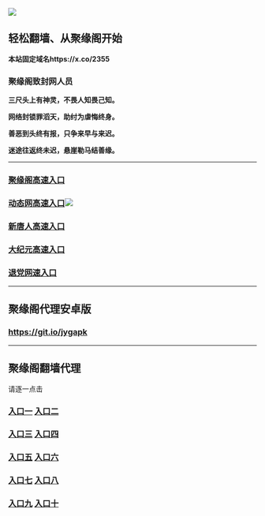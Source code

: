 
![](https://raw.githubusercontent.com/hao369/a/master/j.jpg)



## 轻松翻墙、从聚缘阁开始

**本站固定域名https://x.co/2355**

### 聚缘阁致封网人员

**三尺头上有神灵，不畏人知畏己知。**

**网络封锁罪滔天，助纣为虐悔终身。**

**善恶到头终有报，只争来早与来迟。**

**迷途往返终未迟，悬崖勒马结善缘。**





***

### [聚缘阁高速入口](https://zspbfkadrk.execute-api.eu-west-1.amazonaws.com/254879633254)

### [动态网高速入口](https://zs1qll7u9h.execute-api.eu-west-1.amazonaws.com/6547778799654/?id=2)![](https://raw.githubusercontent.com/hao369/a/master/jygdl.gif)

### [新唐人高速入口](https://zs1qll7u9h.execute-api.eu-west-1.amazonaws.com/6547778799654/?id=5)

### [大纪元高速入口](https://zs1qll7u9h.execute-api.eu-west-1.amazonaws.com/6547778799654/?id=7)

### [退党网速入口](https://zs1qll7u9h.execute-api.eu-west-1.amazonaws.com/6547778799654/?id=8)









***


##  聚缘阁代理安卓版

### https://git.io/jygapk


***


## 聚缘阁翻墙代理 

请逐一点击

### **[入口一](https://wcia2zdk4f.execute-api.eu-central-1.amazonaws.com/3425623d)** **[入口二](https://fahjt9uzgk.execute-api.ap-northeast-2.amazonaws.com/5847mju)**


### **[入口三](https://s3-ap-southeast-1.amazonaws.com/jyg4/jyg.html)**  **[入口四](https://s3-ap-northeast-1.amazonaws.com/jyg9/jyg.html)**

### **[入口五](https://s3.ap-south-1.amazonaws.com/jyg5/jyg.html)**  **[入口六](https://s3-us-west-2.amazonaws.com/jyg7/jyg.html)**


###  **[入口七](https://s3-us-west-1.amazonaws.com/jyg6/jyg.html)**  **[入口八](https://s3-eu-west-1.amazonaws.com/jyg8/jyg.html)**


###  **[入口九](https://s3.eu-central-1.amazonaws.com/jyg3/jyg.html)**  **[入口十](https://s3-ap-southeast-2.amazonaws.com/jyg1/jyg.html)**




